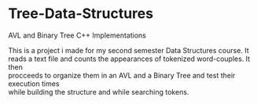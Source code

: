 # Tree-Data-Structures
 AVL and Binary Tree C++ Implementations

This is a project i made for my second semester Data Structures course. It  
reads a text file and counts the appearances of tokenized word-couples. It then  
procceeds to organize them in an AVL and a Binary Tree and test their execution times  
while building the structure and while searching tokens.
